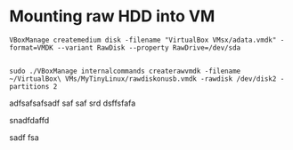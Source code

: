 # Mounting raw HDD into VM

```
VBoxManage createmedium disk -filename "VirtualBox VMsx/adata.vmdk" -format=VMDK --variant RawDisk --property RawDrive=/dev/sda


sudo ./VBoxManage internalcommands createrawvmdk -filename ~/VirtualBox\ VMs/MyTinyLinux/rawdiskonusb.vmdk -rawdisk /dev/disk2 -partitions 2
```           
adfsafsafsadf
saf
saf
srd
dsffsfafa

snadfdaffd

sadf
fsa

